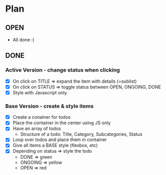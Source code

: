 # Plan

## OPEN

- All done :)

## DONE 

### Active Version - change status when clicking
- [X] On click on TITLE => expand the item with details (=sublist)
- [X] On click on STATUS => toggle status between OPEN, ONGOING, DONE
- [X] Style with Javascript only

### Base Version - create & style items
- [X] Create a conainer for todos
- [X] Place the container in the center using JS only
- [X] Have an array of todos
  - Structure of a todo: Title, Category, Subcategories, Status
- [X] Loop over todos and place them in container
- [X] Give all items a BASE style (flexbox, etc)
- [X] Depending on status => style the todo
  - DONE => green
  - ONGOING => yellow
  - OPEN => red

